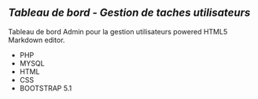 ## _Tableau de bord - Gestion de taches utilisateurs_

Tableau de bord Admin pour la gestion utilisateurs powered HTML5 Markdown editor.

- PHP
- MYSQL
- HTML
- CSS
- BOOTSTRAP 5.1